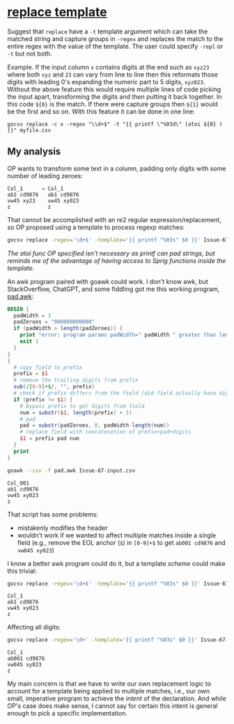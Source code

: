# [replace template](https://github.com/aotimme/gocsv/issues/67)

Suggest that `replace` have a `-t` template argument which can take the matched string and capture groups in `-regex` and replaces the match to the entire regex with the value of the template. The user could specify `-repl` or `-t` but not both.

Example. If the input column `x` contains digits at the end such as `xyz23` where both `xyz` and `23` can vary from line to line then this reformats those digits with leading 0's expanding the numeric part to 5 digits, `xyz023`. Without the above feature this would require multiple lines of code picking the input apart, transforming the digits and then putting it back together. In this code `${0}` is the match. If there were capture groups then `${1}` would be the first and so on. With this feature it can be done in one line:

```
gocsv replace -c x -regex "\\d+$" -t "{{ printf \"%03d\" (atoi ${0} ) }}" myfile.csv
```

## My analysis

OP wants to transform some text in a column, padding only digits with some number of leading zeroes:

```none
Col_1      → Col_1
ab1 cd9876   ab1 cd9876
vw45 xy23    vw45 xy023
z            z
```

That cannot be accomplished with an re2 regular expression/replacement, so OP proposed using a template to process regexp matches:

```sh
gocsv replace -regex='\d+$' -template='{{ printf "%03s" $0 }}' Issue-67-input.csv
```

_The atoi func OP specified isn't necessary as printf can pad strings, but reminds me of the advantage of having access to Sprig functions inside the template._

An awk program paired with goawk could work. I don't know awk, but StackOverflow, ChatGPT, and some fiddling got me this working program, [pad.awk](./pad.awk):

```awk
BEGIN {
  padWidth = 3
  padZeroes = "000000000000"
  if (padWidth > length(padZeroes)) {
    print "error: program params padWidth=" padWidth " greater than length of padZeroes=\"" padZeroes "\""
    exit 1
  }
}
{
  # copy field to prefix
  prefix = $1
  # remove the trailing digits from prefix
  sub(/[0-9]+$/, "", prefix)
  # check if prefix differs from the field (did field actually have digits)
  if (prefix != $1) {
    # bypass prefix to get digits from field
    num = substr($1, length(prefix) + 1)
    # pad
    pad = substr(padZeroes, 0, padWidth-length(num))
    # replace field with concatenation of prefix+pad+digits
    $1 = prefix pad num
  }
  print
}
```

```sh
goawk --csv -f pad.awk Issue-67-input.csv
```

```none
Col_001
ab1 cd9876
vw45 xy023
z
```

That script has some problems:

- mistakenly modifies the header
- wouldn't work if we wanted to affect multiple matches inside a single field (e.g., remove the EOL anchor (`$`) in `[0-9]+$` to get `ab001 cd9876` and `vw045 xy023`)

I know a better awk program could do it, but a template _scheme_ could make this trivial:

```sh
gocsv replace -regex='\d+$' -template='{{ printf "%03s" $0 }}' Issue-67-input.csv
```

```none
Col_1
ab1 cd9876
vw45 xy023
z
```

Affecting all digits:

```sh
gocsv replace -regex='\d+' -template='{{ printf "%03s" $0 }}' Issue-67-input.csv
```

```none
Col_1
ab001 cd9876
vw045 xy023
z
```

My main concern is that we have to write our own replacement logic to account for a template being applied to multiple matches, i.e., our own small, imperative program to achieve the _intent_ of the declaration. And while OP's case does make sense, I cannot say for certain this intent is general enough to pick a specific implementation.
